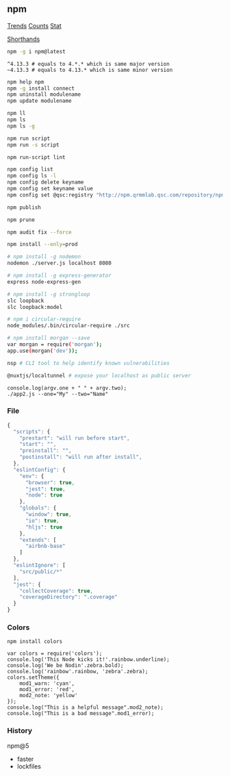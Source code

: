 npm
-

[Trends](http://www.npmtrends.com/ws-vs-socket.io)
[Counts](https://github.com/npm/registry/blob/master/docs/download-counts.md)
[Stat](https://npm-stat.com)

[Shorthands](https://docs.npmjs.com/misc/config#shorthands-and-other-cli-niceties)

````sh
npm -g i npm@latest
````

````
^4.13.3 # equals to 4.*.* which is same major version
~4.13.3 # equals to 4.13.* which is same minor version
````

````sh
npm help npm
npm -g install connect
npm uninstall modulename
npm update modulename

npm ll
npm ls
npm ls -g

npm run script
npm run -s script

npm run-script lint

npm config list
npm config ls -l
npm config delete keyname
npm config set keyname value
npm config set @qsc:registry "http://npm.qrmmlab.qsc.com/repository/npm/"

npm publish

npm prune

npm audit fix --force
````

````sh
npm install --only=prod

# npm install -g nodemon
nodemon ./server.js localhost 8080

# npm install -g express-generator
express node-express-gen

# npm install -g strongloop
slc loopback
slc loopback:model

# npm i circular-require
node_modules/.bin/circular-require ./src

# npm install morgan --save
var morgan = require('morgan');
app.use(morgan('dev'));

nsp # CLI tool to help identify known vulnerabilities

@nuxtjs/localtunnel # expose your localhost as public server
````

````
console.log(argv.one + " " + argv.two);
./app2.js --one="My" --two="Name"
````

### File

````js
{
  "scripts": {
    "prestart": "will run before start",
    "start": "",
    "preinstall": "",
    "postinstall": "will run after install",
  },
  "eslintConfig": {
    "env": {
      "browser": true,
      "jest": true,
      "node": true
    },
    "globals": {
      "window": true,
      "io": true,
      "hljs": true
    },
    "extends": [
      "airbnb-base"
    ]
  },
  "eslintIgnore": [
    "src/public/*"
  ],
  "jest": {
    "collectCoverage": true,
    "coverageDirectory": ".coverage"
  }
}
````

### Colors

````
npm install colors

var colors = require('colors');
console.log('This Node kicks it!'.rainbow.underline);
console.log('We be Nodin'.zebra.bold);
console.log('rainbow'.rainbow, 'zebra'.zebra);
colors.setTheme({
    mod1_warn: 'cyan',
    mod1_error: 'red',
    mod2_note: 'yellow'
});
console.log("This is a helpful message".mod2_note);
console.log("This is a bad message".mod1_error);
````

### History

npm@5

* faster
* lockfiles
